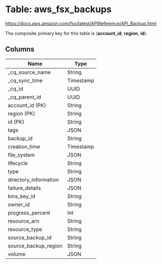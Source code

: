 # Table: aws_fsx_backups

https://docs.aws.amazon.com/fsx/latest/APIReference/API_Backup.html

The composite primary key for this table is (**account_id**, **region**, **id**).

## Columns

| Name          | Type          |
| ------------- | ------------- |
|_cq_source_name|String|
|_cq_sync_time|Timestamp|
|_cq_id|UUID|
|_cq_parent_id|UUID|
|account_id (PK)|String|
|region (PK)|String|
|id (PK)|String|
|tags|JSON|
|backup_id|String|
|creation_time|Timestamp|
|file_system|JSON|
|lifecycle|String|
|type|String|
|directory_information|JSON|
|failure_details|JSON|
|kms_key_id|String|
|owner_id|String|
|progress_percent|Int|
|resource_arn|String|
|resource_type|String|
|source_backup_id|String|
|source_backup_region|String|
|volume|JSON|